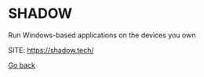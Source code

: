 # SHADOW
 
 Run Windows-based applications on the devices you own
 
 SITE: https://shadow.tech/

 [Go back](https://portable-linux-apps.github.io/apps.html)
